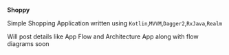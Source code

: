 **Shoppy**

Simple Shopping Application written using `Kotlin`,`MVVM`,`Dagger2`,`RxJava`,`Realm` 

Will post details like App Flow and Architecture App along with flow diagrams soon
